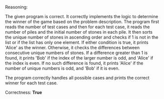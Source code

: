 Reasoning:

The given program is correct. It correctly implements the logic to determine the winner of the game based on the problem description. The program first reads the number of test cases and then for each test case, it reads the number of piles and the initial number of stones in each pile. It then sorts the unique number of stones in ascending order and checks if 1 is not in the list or if the list has only one element. If either condition is true, it prints 'Alice' as the winner. Otherwise, it checks the differences between consecutive unique numbers of stones. If a difference greater than 1 is found, it prints 'Bob' if the index of the larger number is odd, and 'Alice' if the index is even. If no such difference is found, it prints 'Alice' if the number of unique numbers is odd, and 'Bob' if it is even.

The program correctly handles all possible cases and prints the correct winner for each test case.

Correctness: **True**